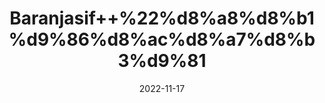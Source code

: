 ---
title: 'Baranjasif++%22%d8%a8%d8%b1%d9%86%d8%ac%d8%a7%d8%b3%d9%81'
date: '2022-11-17' 
metatag: '' 
inventory: '0' 
draft: false 
# meta description 
shortDescripton: 'Dried+Yarrow+%22+Yarrow+is+used+for+fever%2c+common+cold%2c+hay+fever%2c+absence+of+menstruation%2c+dysentery%2c+diarrhea%2c+loss+of+appetite%2c+gastrointestinal+(GI)+tract+discomfort%2c+and+to+induce+sweating.'
description: 'Herbs+%d8%ac%da%91%db%8c+%d8%a8%d9%88%d9%b9%db%8c'
longdescription: ''
tags: ''
brand: ''
subCategory: ''
sellCount: '0'
featured: True
# product Price
price: '120.0'
# Product Short Description
shortDescription: 'Dried+Yarrow+%22+Yarrow+is+used+for+fever%2c+common+cold%2c+hay+fever%2c+absence+of+menstruation%2c+dysentery%2c+diarrhea%2c+loss+of+appetite%2c+gastrointestinal+(GI)+tract+discomfort%2c+and+to+induce+sweating.'
productID: 'A5C61DEB-1527-ED11-9968-005056B3A416'
type: 'products'
category: 'Herbs+%d8%ac%da%91%db%8c+%d8%a8%d9%88%d9%b9%db%8c' 
thumnailproduct: 'https://eraconnect.blob.core.windows.net/product-images/aminsaddiquidawakhana/A5C61DEB-1527-ED11-9968-005056B3A416.webp' 
images:
  - image: 'https://eraconnect.blob.core.windows.net/product-images/aminsaddiquidawakhana/A5C61DEB-1527-ED11-9968-005056B3A416.webp'  
Variants:
---